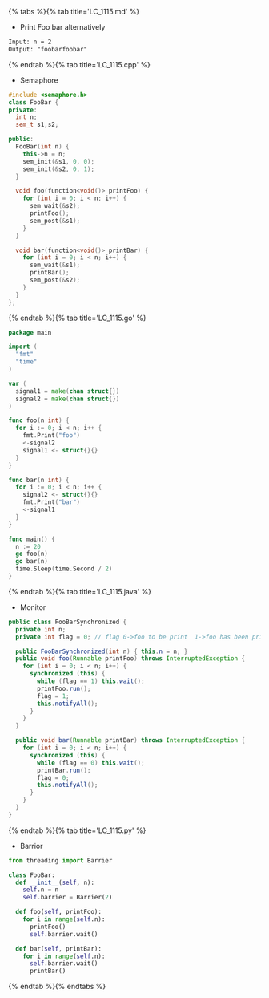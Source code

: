 {% tabs %}{% tab title='LC_1115.md' %}

* Print Foo bar alternatively

```txt
Input: n = 2
Output: "foobarfoobar"
```

{% endtab %}{% tab title='LC_1115.cpp' %}

* Semaphore

```cpp
#include <semaphore.h>
class FooBar {
private:
  int n;
  sem_t s1,s2;

public:
  FooBar(int n) {
    this->n = n;
    sem_init(&s1, 0, 0);
    sem_init(&s2, 0, 1);
  }

  void foo(function<void()> printFoo) {
    for (int i = 0; i < n; i++) {
      sem_wait(&s2);
      printFoo();
      sem_post(&s1);
    }
  }

  void bar(function<void()> printBar) {
    for (int i = 0; i < n; i++) {
      sem_wait(&s1);
      printBar();
      sem_post(&s2);
    }
  }
};
```

{% endtab %}{% tab title='LC_1115.go' %}

```go
package main

import (
  "fmt"
  "time"
)

var (
  signal1 = make(chan struct{})
  signal2 = make(chan struct{})
)

func foo(n int) {
  for i := 0; i < n; i++ {
    fmt.Print("foo")
    <-signal2
    signal1 <- struct{}{}
  }
}

func bar(n int) {
  for i := 0; i < n; i++ {
    signal2 <- struct{}{}
    fmt.Print("bar")
    <-signal1
  }
}

func main() {
  n := 20
  go foo(n)
  go bar(n)
  time.Sleep(time.Second / 2)
}
```

{% endtab %}{% tab title='LC_1115.java' %}

* Monitor

```java
public class FooBarSynchronized {
  private int n;
  private int flag = 0; // flag 0->foo to be print  1->foo has been printed

  public FooBarSynchronized(int n) { this.n = n; }
  public void foo(Runnable printFoo) throws InterruptedException {
    for (int i = 0; i < n; i++) {
      synchronized (this) {
        while (flag == 1) this.wait();
        printFoo.run();
        flag = 1;
        this.notifyAll();
      }
    }
  }

  public void bar(Runnable printBar) throws InterruptedException {
    for (int i = 0; i < n; i++) {
      synchronized (this) {
        while (flag == 0) this.wait();
        printBar.run();
        flag = 0;
        this.notifyAll();
      }
    }
  }
}
```

{% endtab %}{% tab title='LC_1115.py' %}

* Barrior

```py
from threading import Barrier

class FooBar:
  def __init__(self, n):
    self.n = n
    self.barrier = Barrier(2)

  def foo(self, printFoo):
    for i in range(self.n):
      printFoo()
      self.barrier.wait()

  def bar(self, printBar):
    for i in range(self.n):
      self.barrier.wait()
      printBar()
```

{% endtab %}{% endtabs %}
